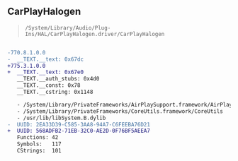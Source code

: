 ## CarPlayHalogen

> `/System/Library/Audio/Plug-Ins/HAL/CarPlayHalogen.driver/CarPlayHalogen`

```diff

-770.8.1.0.0
-  __TEXT.__text: 0x67dc
+775.3.1.0.0
+  __TEXT.__text: 0x67e0
   __TEXT.__auth_stubs: 0x4d0
   __TEXT.__const: 0x78
   __TEXT.__cstring: 0x1148

   - /System/Library/PrivateFrameworks/AirPlaySupport.framework/AirPlaySupport
   - /System/Library/PrivateFrameworks/CoreUtils.framework/CoreUtils
   - /usr/lib/libSystem.B.dylib
-  UUID: 2EA33D39-C585-3AA8-94A7-C6FEEBA76D21
+  UUID: 568ADFB2-71EB-32C0-AE2D-0F76BF5AEEA7
   Functions: 42
   Symbols:   117
   CStrings:  101

```
